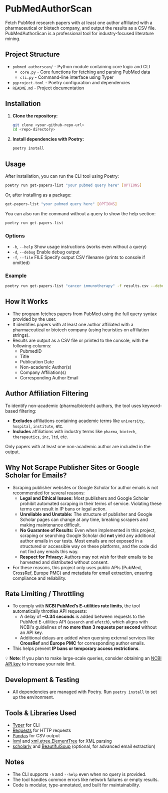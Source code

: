 # PubMedAuthorScan

Fetch PubMed research papers with at least one author affiliated with a pharmaceutical or biotech company, and output the results as a CSV file. PubMedAuthorScan is a professional tool for industry-focused literature mining.

## Project Structure

- `pubmed_authorscan/` - Python module containing core logic and CLI
  - `core.py` - Core functions for fetching and parsing PubMed data
  - `cli.py` - Command-line interface using Typer
- `pyproject.toml` - Poetry configuration and dependencies
- `README.md` - Project documentation

## Installation

1. **Clone the repository:**
   ```bash
   git clone <your-github-repo-url>
   cd <repo-directory>
   ```

2. **Install dependencies with Poetry:**
   ```bash
   poetry install
   ```

## Usage

After installation, you can run the CLI tool using Poetry:

```bash
poetry run get-papers-list "your pubmed query here" [OPTIONS]
```

Or, after installing as a package:

```bash
get-papers-list "your pubmed query here" [OPTIONS]
```

You can also run the command without a query to show the help section:

```bash
poetry run get-papers-list
```

### Options

- `-h`, `--help`         Show usage instructions (works even without a query)
- `-d`, `--debug`        Enable debug output
- `-f`, `--file` FILE    Specify output CSV filename (prints to console if omitted)

### Example

```bash
poetry run get-papers-list "cancer immunotherapy" -f results.csv --debug
```

## How It Works

- The program fetches papers from PubMed using the full query syntax provided by the user.
- It identifies papers with at least one author affiliated with a pharmaceutical or biotech company (using heuristics on affiliation strings).
- Results are output as a CSV file or printed to the console, with the following columns:
  - PubmedID
  - Title
  - Publication Date
  - Non-academic Author(s)
  - Company Affiliation(s)
  - Corresponding Author Email

## Author Affiliation Filtering

To identify non-academic (pharma/biotech) authors, the tool uses keyword-based filtering:

- **Excludes** affiliations containing academic terms like `university`, `hospital`, `institute`, etc.
- **Includes** affiliations with industry terms like `pharma`, `biotech`, `therapeutics`, `inc`, `ltd`, etc.

Only papers with at least one non-academic author are included in the output.


## Why Not Scrape Publisher Sites or Google Scholar for Emails?
- Scraping publisher websites or Google Scholar for author emails is not recommended for several reasons:
  - **Legal and Ethical Issues:** Most publishers and Google Scholar prohibit automated scraping in their terms of service. Violating these terms can result in IP bans or legal action.
  - **Unreliable and Unstable:** The structure of publisher and Google Scholar pages can change at any time, breaking scrapers and making maintenance difficult.
  - **No Guarantee of Results:** Even when implemented in this project, scraping or searching Google Scholar did **not** yield any additional author emails in our tests. Most emails are not exposed in a structured or accessible way on these platforms, and the code did not find any emails this way.
  - **Respect for Privacy:** Authors may not wish for their emails to be harvested and distributed without consent.
- For these reasons, this project only uses public APIs (PubMed, CrossRef, Europe PMC) and metadata for email extraction, ensuring compliance and reliability.

## Rate Limiting / Throttling

- To comply with **NCBI PubMed’s E-utilities rate limits**, the tool automatically throttles API requests:
  - A delay of **~0.34 seconds** is added between requests to the PubMed E-utilities API (`esearch` and `efetch`), which aligns with NCBI's guidelines of **no more than 3 requests per second** without an API key.
  - Additional delays are added when querying external services like **CrossRef** and **Europe PMC** for corresponding author emails.
- This helps prevent **IP bans or temporary access restrictions**.

💡 **Note**: If you plan to make large-scale queries, consider obtaining an [NCBI API key](https://www.ncbi.nlm.nih.gov/account/settings/) to increase your rate limit.


## Development & Testing

- All dependencies are managed with Poetry. Run `poetry install` to set up the environment.

## Tools & Libraries Used

- [Typer](https://typer.tiangolo.com/) for CLI
- [Requests](https://docs.python-requests.org/) for HTTP requests
- [Pandas](https://pandas.pydata.org/) for CSV output
- [lxml](https://lxml.de/) and [xml.etree.ElementTree](https://docs.python.org/3/library/xml.etree.elementtree.html) for XML parsing
- [scholarly](https://github.com/scholarly-python-package/scholarly) and [BeautifulSoup](https://www.crummy.com/software/BeautifulSoup/) (optional, for advanced email extraction)

## Notes

- The CLI supports `-h` and `--help` even when no query is provided.
- The tool handles common errors like network failures or empty results.
- Code is modular, type-annotated, and built for maintainability.
